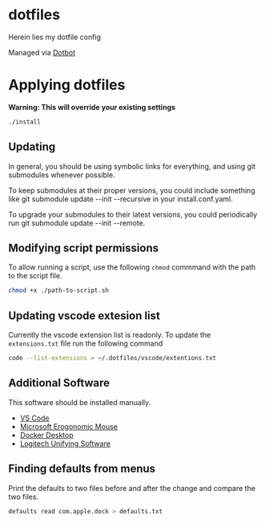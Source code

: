 # dotfiles
Herein lies my dotfile config

Managed via [Dotbot](https://github.com/anishathalye/dotbot/)

# Applying dotfiles
**Warning: This will override your existing settings**
```bash
./install
```

## Updating
In general, you should be using symbolic links for everything, and using git submodules whenever possible.

To keep submodules at their proper versions, you could include something like git submodule update --init --recursive in your install.conf.yaml.

To upgrade your submodules to their latest versions, you could periodically run git submodule update --init --remote.

## Modifying script permissions
To allow running a script, use the following `chmod` commmand with the path to the script file.

```bash
chmod +x ./path-to-script.sh
```

## Updating vscode extesion list
Currently the vscode extension list is readonly. To update the `extensions.txt` file run the following command
```bash
code --list-extensions > ~/.dotfiles/vscode/extentions.txt
```

## Additional Software
This software should be installed manually.
* [VS Code](https://code.visualstudio.com/Download)
* [Microsoft Erogonomic Mouse](https://www.microsoft.com/accessories/en-id/d/natural-ergonomic-keyboard-4000)
* [Docker Desktop](https://www.docker.com/products/docker-desktop)
* [Logitech Unifying Software](https://support.logitech.com/en_us/software/unifying)

## Finding defaults from menus
Print the defaults to two files before and after the change and compare the two files.
```bash
defaults read com.apple.dock > defaults.txt
```
